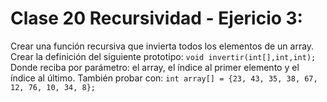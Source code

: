 # Clase 20 Recursividad - Ejericio 3:
Crear una función recursiva que invierta todos los elementos de un array. Crear la definición del siguiente prototipo:
`void invertir(int[],int,int);`
Donde reciba por parámetro: el array, el índice al primer elemento y el índice al último. También probar con:
`int array[] = {23, 43, 35, 38, 67, 12, 76, 10, 34, 8};`